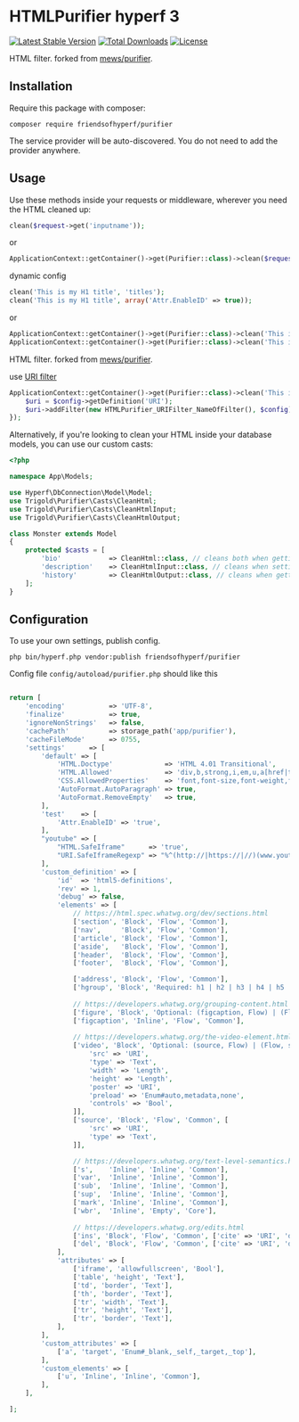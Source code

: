# HTMLPurifier hyperf 3

[![Latest Stable Version](https://img.shields.io/packagist/v/friendsofhyperf/purifier)](https://packagist.org/packages/friendsofhyperf/purifier)
[![Total Downloads](https://img.shields.io/packagist/dt/friendsofhyperf/purifier)](https://packagist.org/packages/friendsofhyperf/purifier)
[![License](https://img.shields.io/packagist/l/friendsofhyperf/purifier)](https://github.com/friendsofhyperf/purifier)

HTML filter. forked from [mews/purifier](https://github.com/mewebstudio/Purifier).

## Installation

Require this package with composer:
```
composer require friendsofhyperf/purifier
```

The service provider will be auto-discovered. You do not need to add the provider anywhere.


## Usage


Use these methods inside your requests or middleware, wherever you need the HTML cleaned up:

```php
clean($request->get('inputname'));
```
or

```php
ApplicationContext::getContainer()->get(Purifier::class)->clean($request->get('inputname'));
```

dynamic config
```php
clean('This is my H1 title', 'titles');
clean('This is my H1 title', array('Attr.EnableID' => true));
```
or

```php
ApplicationContext::getContainer()->get(Purifier::class)->clean('This is my H1 title', 'titles');
ApplicationContext::getContainer()->get(Purifier::class)->clean('This is my H1 title', array('Attr.EnableID' => true));
```
HTML filter. forked from [mews/purifier](https://github.com/mewebstudio/Purifier).

use [URI filter](http://htmlpurifier.org/docs/enduser-uri-filter.html)

```php
ApplicationContext::getContainer()->get(Purifier::class)->clean('This is my H1 title', 'titles', function (HTMLPurifier_Config $config) {
    $uri = $config->getDefinition('URI');
    $uri->addFilter(new HTMLPurifier_URIFilter_NameOfFilter(), $config);
});
```

Alternatively, if you're looking to clean your HTML inside your database models, you can use our custom casts:

```php
<?php

namespace App\Models;

use Hyperf\DbConnection\Model\Model;
use Trigold\Purifier\Casts\CleanHtml;
use Trigold\Purifier\Casts\CleanHtmlInput;
use Trigold\Purifier\Casts\CleanHtmlOutput;

class Monster extends Model
{
    protected $casts = [
        'bio'            => CleanHtml::class, // cleans both when getting and setting the value
        'description'    => CleanHtmlInput::class, // cleans when setting the value
        'history'        => CleanHtmlOutput::class, // cleans when getting the value
    ];
}
```

## Configuration

To use your own settings, publish config.

```
php bin/hyperf.php vendor:publish friendsofhyperf/purifier
```

Config file `config/autoload/purifier.php` should like this

```php

return [
    'encoding'           => 'UTF-8',
    'finalize'           => true,
    'ignoreNonStrings'   => false,
    'cachePath'          => storage_path('app/purifier'),
    'cacheFileMode'      => 0755,
    'settings'      => [
        'default' => [
            'HTML.Doctype'             => 'HTML 4.01 Transitional',
            'HTML.Allowed'             => 'div,b,strong,i,em,u,a[href|title],ul,ol,li,p[style],br,span[style],img[width|height|alt|src]',
            'CSS.AllowedProperties'    => 'font,font-size,font-weight,font-style,font-family,text-decoration,padding-left,color,background-color,text-align',
            'AutoFormat.AutoParagraph' => true,
            'AutoFormat.RemoveEmpty'   => true,
        ],
        'test'    => [
            'Attr.EnableID' => 'true',
        ],
        "youtube" => [
            "HTML.SafeIframe"      => 'true',
            "URI.SafeIframeRegexp" => "%^(http://|https://|//)(www.youtube.com/embed/|player.vimeo.com/video/)%",
        ],
        'custom_definition' => [
            'id'  => 'html5-definitions',
            'rev' => 1,
            'debug' => false,
            'elements' => [
                // https://html.spec.whatwg.org/dev/sections.html
                ['section', 'Block', 'Flow', 'Common'],
                ['nav',     'Block', 'Flow', 'Common'],
                ['article', 'Block', 'Flow', 'Common'],
                ['aside',   'Block', 'Flow', 'Common'],
                ['header',  'Block', 'Flow', 'Common'],
                ['footer',  'Block', 'Flow', 'Common'],

                ['address', 'Block', 'Flow', 'Common'],
                ['hgroup', 'Block', 'Required: h1 | h2 | h3 | h4 | h5 | h6', 'Common'],
				
				// https://developers.whatwg.org/grouping-content.html
                ['figure', 'Block', 'Optional: (figcaption, Flow) | (Flow, figcaption) | Flow', 'Common'],
                ['figcaption', 'Inline', 'Flow', 'Common'],
				
				// https://developers.whatwg.org/the-video-element.html#the-video-element
                ['video', 'Block', 'Optional: (source, Flow) | (Flow, source) | Flow', 'Common', [
                    'src' => 'URI',
					'type' => 'Text',
					'width' => 'Length',
					'height' => 'Length',
					'poster' => 'URI',
					'preload' => 'Enum#auto,metadata,none',
					'controls' => 'Bool',
                ]],
                ['source', 'Block', 'Flow', 'Common', [
					'src' => 'URI',
					'type' => 'Text',
                ]],

				// https://developers.whatwg.org/text-level-semantics.html
                ['s',    'Inline', 'Inline', 'Common'],
                ['var',  'Inline', 'Inline', 'Common'],
                ['sub',  'Inline', 'Inline', 'Common'],
                ['sup',  'Inline', 'Inline', 'Common'],
                ['mark', 'Inline', 'Inline', 'Common'],
                ['wbr',  'Inline', 'Empty', 'Core'],
				
				// https://developers.whatwg.org/edits.html
                ['ins', 'Block', 'Flow', 'Common', ['cite' => 'URI', 'datetime' => 'CDATA']],
                ['del', 'Block', 'Flow', 'Common', ['cite' => 'URI', 'datetime' => 'CDATA']],
            ],
            'attributes' => [
                ['iframe', 'allowfullscreen', 'Bool'],
                ['table', 'height', 'Text'],
                ['td', 'border', 'Text'],
                ['th', 'border', 'Text'],
                ['tr', 'width', 'Text'],
                ['tr', 'height', 'Text'],
                ['tr', 'border', 'Text'],
            ],
        ],
        'custom_attributes' => [
            ['a', 'target', 'Enum#_blank,_self,_target,_top'],
        ],
        'custom_elements' => [
            ['u', 'Inline', 'Inline', 'Common'],
        ],
    ],

];
```
